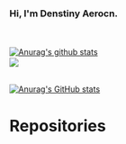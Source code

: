 ### Hi, I'm Denstiny Aerocn.  

<br />
<br />



<a href="https://github.com/anuraghazra/github-readme-stats">
  <img align="center" src="https://github-readme-stats.anuraghazra1.vercel.app/api?username=denstiny&show_icons=true&include_all_commits=true&theme=transparent" alt="Anurag's github stats" />
</a>
<br>
<a href="https://github.com/anuraghazra/github-readme-stats">
  <!-- Change the `github-readme-stats.anuraghazra1.vercel.app` to `github-readme-stats.vercel.app`  -->
  <img align="center" src="https://github-readme-stats.anuraghazra1.vercel.app/api/top-langs/?username=denstiny&layout=compact&theme=transparent&langs_count=8" />
</a>
<a href="https://github.com/anuraghazra/github-readme-statscount_private=true">
  <!-- Change the `github-readme-stats.anuraghazra1.vercel.app` to `github-readme-stats.vercel.app`  -->
  <br />
  <br />  

[![Anurag's GitHub stats](https://github-readme-stats.vercel.app/api?username=denstiny)](https://github.com/anuraghazra/github-readme-stats)




# Repositories

<br>
  
